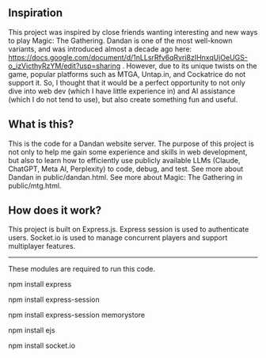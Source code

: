 ## Inspiration

This project was inspired by close friends wanting interesting and new ways to play Magic: The Gathering. Dandan is one of the most well-known variants, and was introduced almost a decade ago here: https://docs.google.com/document/d/1nLLsrRfv6qRvri8zIHnxqUjOeUGS-o_izVicthyRzYM/edit?usp=sharing . However, due to its unique twists on the game, popular platforms such as MTGA, Untap.in, and Cockatrice do not support it. So, I thought that it would be a perfect opportunity to not only dive into web dev (which I have little experience in) and AI assistance (which I do not tend to use), but also create something fun and useful.

## What is this?

This is the code for a Dandan website server. The purpose of this project is not only to help me gain some experience and skills in web development, but also to learn how to efficiently use publicly available LLMs (Claude, ChatGPT, Meta AI, Perplexity) to code, debug, and test. See more about Dandan in public/dandan.html. See more about Magic: The Gathering in public/mtg.html.

## How does it work?

This project is built on Express.js. Express session is used to authenticate users. Socket.io is used to manage concurrent players and support multiplayer features.

---
These modules are required to run this code.

npm install express

npm install express-session

npm install express-session memorystore

npm install ejs

npm install socket.io
